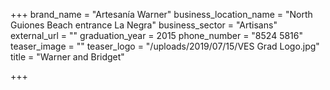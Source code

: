 +++
brand_name = "Artesanía Warner"
business_location_name = "North Guiones Beach entrance La Negra"
business_sector = "Artisans"
external_url = ""
graduation_year = 2015
phone_number = "8524 5816"
teaser_image = ""
teaser_logo = "/uploads/2019/07/15/VES Grad Logo.jpg"
title = "Warner and Bridget"

+++
